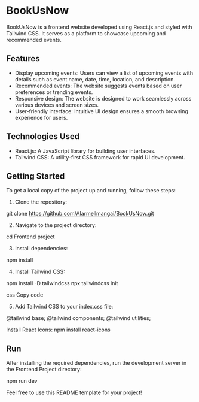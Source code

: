 # BookUsNow

BookUsNow is a frontend website developed using React.js and styled with Tailwind CSS. It serves as a platform to showcase upcoming and recommended events.

## Features

- Display upcoming events: Users can view a list of upcoming events with details such as event name, date, time, location, and description.
- Recommended events: The website suggests events based on user preferences or trending events.
- Responsive design: The website is designed to work seamlessly across various devices and screen sizes.
- User-friendly interface: Intuitive UI design ensures a smooth browsing experience for users.

## Technologies Used

- React.js: A JavaScript library for building user interfaces.
- Tailwind CSS: A utility-first CSS framework for rapid UI development.

## Getting Started

To get a local copy of the project up and running, follow these steps:

1. Clone the repository:

git clone https://github.com/Alarmellmangai/BookUsNow.git

2. Navigate to the project directory:

cd Frontend project

3. Install dependencies:

npm install

4. Install Tailwind CSS:

npm install -D tailwindcss
npx tailwindcss init

css
Copy code

5. Add Tailwind CSS to your index.css file:

@tailwind base;
@tailwind components;
@tailwind utilities;

Install React Icons:
npm install react-icons

## Run
After installing the required dependencies, run the development server in the Frontend Project directory:

npm run dev

Feel free to use this README template for your project!





